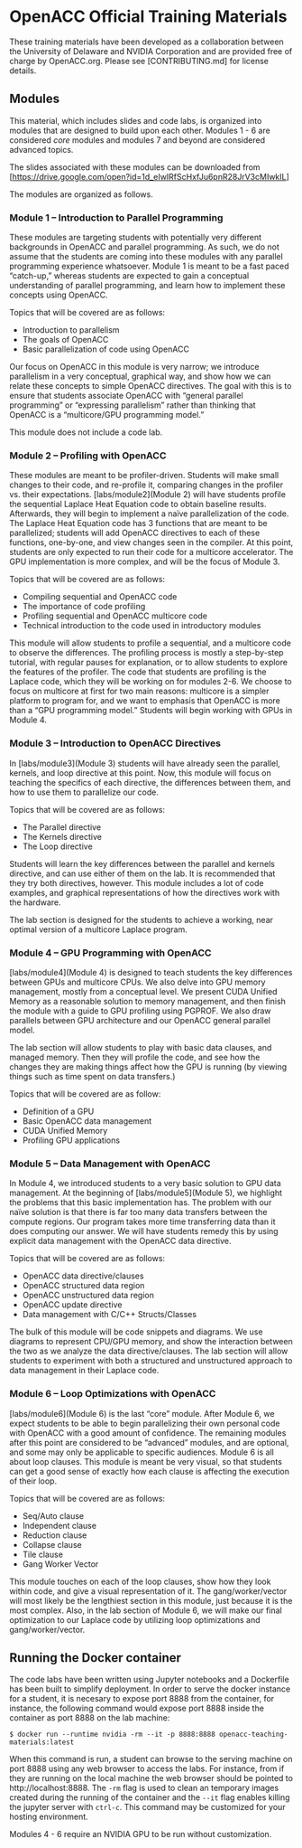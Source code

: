 # OpenACC Official Training Materials
These training materials have been developed as a collaboration between the
University of Delaware and NVIDIA Corporation and are provided free of charge
by OpenACC.org. Please see [CONTRIBUTING.md] for license details.

## Modules

This material, which includes slides and code labs, is organized into modules
that are designed to build upon each other. Modules 1 - 6 are considered _core_
modules and modules 7 and beyond are considered advanced topics. 

The slides associated with these modules can be downloaded from
[https://drive.google.com/open?id=1d_eIwIRfScHxfJu6pnR28JrV3cMIwkIL]

The modules are organized as follows.

### Module 1 – Introduction to Parallel Programming
These modules are targeting students with potentially very different
backgrounds in OpenACC and parallel programming. As such, we do not assume that
the students are coming into these modules with any parallel programming
experience whatsoever. Module 1 is meant to be a fast paced “catch-up,” whereas
students are expected to gain a conceptual understanding of parallel
programming, and learn how to implement these concepts using OpenACC.

Topics that will be covered are as follows:
* Introduction to parallelism
* The goals of OpenACC
* Basic parallelization of code using OpenACC

Our focus on OpenACC in this module is very narrow; we introduce parallelism in
a very conceptual, graphical way, and show how we can relate these concepts to
simple OpenACC directives. The goal with this is to ensure that students
associate OpenACC with “general parallel programming” or “expressing
parallelism” rather than thinking that OpenACC is a “multicore/GPU programming
model.”

This module does not include a code lab.

### Module 2 – Profiling with OpenACC

These modules are meant to be profiler-driven. Students will make small changes
to their code, and re-profile it, comparing changes in the profiler vs.  their
expectations. [labs/module2](Module 2) will have students profile the
sequential Laplace Heat Equation code to obtain baseline results. Afterwards,
they will begin to implement a naïve parallelization of the code. The Laplace
Heat Equation code has 3 functions that are meant to be parallelized; students
will add OpenACC directives to each of these functions, one-by-one, and view
changes seen in the compiler. At this point, students are only expected to run
their code for a multicore accelerator. The GPU implementation is more complex,
and will be the focus of Module 3.

Topics that will be covered are as follows:
* Compiling sequential and OpenACC code
* The importance of code profiling
* Profiling sequential and OpenACC multicore code
* Technical introduction to the code used in introductory modules

This module will allow students to profile a sequential, and a multicore code
to observe the differences. The profiling process is mostly a step-by-step
tutorial, with regular pauses for explanation, or to allow students to explore
the features of the profiler. The code that students are profiling is the
Laplace code, which they will be working on for modules 2-6. We choose to focus
on multicore at first for two main reasons: multicore is a simpler platform to
program for, and we want to emphasis that OpenACC is more than a “GPU
programming model.” Students will begin working with GPUs in Module 4.

### Module 3 – Introduction to OpenACC Directives

In [labs/module3](Module 3) students will have already seen the parallel,
kernels, and loop directive at this point. Now, this module will focus on
teaching the specifics of each directive, the differences between them, and how
to use them to parallelize our code.

Topics that will be covered are as follows:
* The Parallel directive
* The Kernels directive
* The Loop directive

Students will learn the key differences between the parallel and kernels
directive, and can use either of them on the lab. It is recommended that they
try both directives, however. This module includes a lot of code examples, and
graphical representations of how the directives work with the hardware.
  
The lab section is designed for the students to achieve a working, near
optimal version of a multicore Laplace program.

### Module 4 – GPU Programming with OpenACC
  
[labs/module4](Module 4) is designed to teach students the key differences
between GPUs and multicore CPUs. We also delve into GPU memory management,
mostly from a conceptual level. We present CUDA Unified Memory as a reasonable
solution to memory management, and then finish the module with a guide to GPU
profiling using PGPROF. We also draw parallels between GPU architecture and our
OpenACC general parallel model.
  
The lab section will allow students to play with basic data clauses, and
managed memory. Then they will profile the code, and see how the changes they
are making things affect how the GPU is running (by viewing things such as time
spent on data transfers.)

Topics that will be covered are as follow:
* Definition of a GPU
* Basic OpenACC data management
* CUDA Unified Memory
* Profiling GPU applications

### Module 5 – Data Management with OpenACC

In Module 4, we introduced students to a very basic solution to GPU data
management. At the beginning of [labs/module5](Module 5), we highlight the
problems that this basic implementation has. The problem with our naïve
solution is that there is far too many data transfers between the compute
regions. Our program takes more time transferring data than it does computing
our answer. We will have students remedy this by using explicit data management
with the OpenACC data directive.

Topics that will be covered are as follows:
* OpenACC data directive/clauses
* OpenACC structured data region
* OpenACC unstructured data region
* OpenACC update directive
* Data management with C/C++ Structs/Classes

The bulk of this module will be code snippets and diagrams. We use diagrams to
represent CPU/GPU memory, and show the interaction between the two as we
analyze the data directive/clauses. The lab section will allow students to
experiment with both a structured and unstructured approach to data management
in their Laplace code.

### Module 6 – Loop Optimizations with OpenACC
  
[labs/module6](Module 6) is the last “core” module. After Module 6, we expect
students to be able to begin parallelizing their own personal code with OpenACC
with a good amount of confidence. The remaining modules after this point are
considered to be “advanced” modules, and are optional, and some may only be
applicable to specific audiences. Module 6 is all about loop clauses. This
module is meant be very visual, so that students can get a good sense of
exactly how each clause is affecting the execution of their loop.

Topics that will be covered are as follows:
* Seq/Auto clause
* Independent clause
* Reduction clause
* Collapse clause
* Tile clause
* Gang Worker Vector

This module touches on each of the loop clauses, show how they look within
code, and give a visual representation of it. The gang/worker/vector will most
likely be the lengthiest section in this module, just because it is the most
complex.  Also, in the lab section of Module 6, we will make our final
optimization to our Laplace code by utilizing loop optimizations and
gang/worker/vector. 

## Running the Docker container

The code labs have been written using Jupyter notebooks and a Dockerfile has
been built to simplify deployment. In order to serve the docker instance for a
student, it is necesary to expose port 8888 from the container, for instance,
the following command would expose port 8888 inside the container as port 8888
on the lab machine:

    $ docker run --runtime nvidia -rm --it -p 8888:8888 openacc-teaching-materials:latest

When this command is run, a student can browse to the serving machine on port
8888 using any web browser to access the labs. For instance, from if they are
running on the local machine the web browser should be pointed to
http://localhost:8888. The `-rm` flag is used to clean an temporary images
created during the running of the container and the `--it` flag enables killing
the jupyter server with `ctrl-c`. This command may be customized for your
hosting environment.

Modules 4 - 6 require an NVIDIA GPU to be run without customization.
